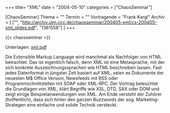 +++
title= "XML"
date = "2004-05-10"
categories = ["ChaosSeminar"]

[ChaosSeminar]
Thema = ""
Termin = ""
Vortragende = "Frank Kargl"
Archiv = [
	["", "http://archiv.ulm.ccc.de/chaosseminar/200405-xml/cs-200405-xml_slides.pdf", "1361558"]
	]
+++

{{< chaosseminar >}}

Unterlagen: [xml.pdf](xml.pdf)

Die Extensible Markup Language wird manchmal als Nachfolger von HTML betrachtet. Das ist eigentlich falsch, denn XML ist eine Metasprache, mit der sich konkrete Auszeichnungssprachen wie HTML beschreiben lassen. Fast jedes Datenformat in jüngster Zeit basiert auf XML, seien es Dokumente der neuesten M$ Office Version, Newsfeeds mit RSS oder Programmschnittstellen mit SOAP oder XML-RPC. Der Vortrag beleuchtet die Grundlagen von XML, klärt Begriffe wie XSL, DTD, SAX oder DOM und zeigt einige Beispielanwendungen von XML. Am Ende versteht der Zuhörer (hoffentlich), dass sich hinter den ganzen Buzzwords der sog. Marketing-Strategen eine einfache und solide Technik versteckt.

